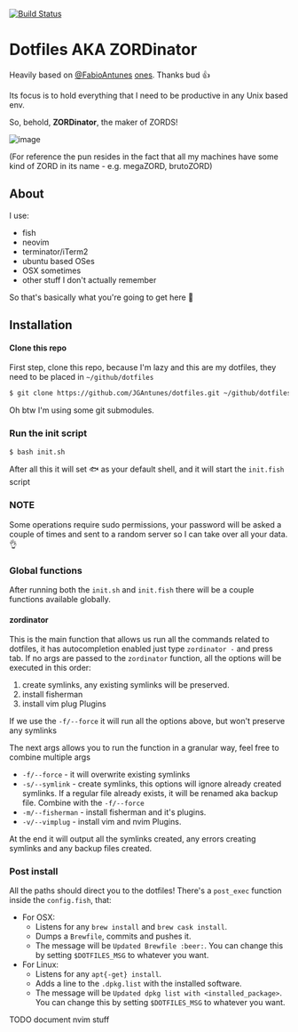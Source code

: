 [![Build Status](https://travis-ci.org/JGAntunes/dotfiles.svg?branch=master)](https://travis-ci.org/JGAntunes/dotfiles)

# Dotfiles AKA ZORDinator
Heavily based on [@FabioAntunes](https://github.com/FabioAntunes) [ones](https://github.com/FabioAntunes/dotfiles). Thanks bud :+1:

Its focus is to hold everything that I need to be productive in any Unix based env.

So, behold, **ZORDinator**, the maker of ZORDS!

![image](https://user-images.githubusercontent.com/5799039/50553897-8829f180-0ca8-11e9-82be-67ff3f97d916.gif)

(For reference the pun resides in the fact that all my machines have some kind of ZORD in its name - e.g. megaZORD, brutoZORD)

## About
I use:
* fish
* neovim
* terminator/iTerm2
* ubuntu based OSes
* OSX sometimes
* other stuff I don't actually remember

So that's basically what you're going to get here :eyes:

## Installation
#### Clone this repo
First step, clone this repo, because I'm lazy and this are my dotfiles, they need to be placed in `~/github/dotfiles`

``` bash
$ git clone https://github.com/JGAntunes/dotfiles.git ~/github/dotfiles --recurse-submodules
```

Oh btw I'm using some git submodules.

### Run the init script

``` bash
$ bash init.sh
```

After all this it will set :fish: as your default shell, and it will start the `init.fish` script

### NOTE
Some operations require sudo permissions, your password will be asked a couple of times and sent to a random server so I can take over all your data. :ok_hand:

### Global functions

After running both the `init.sh` and `init.fish` there will be a couple functions available globally.

#### zordinator
This is the main function that allows us run all the commands related to dotfiles, it has autocompletion enabled just type `zordinator -` and press tab.
If no args are passed to the `zordinator` function, all the options will be executed in this order:

1. create symlinks, any existing symlinks will be preserved. 
2. install fisherman
3. install vim plug Plugins

If we use the `-f/--force` it will run all the options above, but won't preserve any symlinks

The next args allows you to run the function in a granular way, feel free to combine multiple args

* `-f/--force` - it will overwrite existing symlinks
* `-s/--symlink` - create symlinks, this options will ignore already created symlinks. If a regular file already exists, it will be renamed aka backup file. Combine with the `-f/--force`
* `-m/--fisherman` - install fisherman and it's plugins.
* `-v/--vimplug` - install vim and nvim Plugins.

At the end it will output all the symlinks created, any errors creating symlinks and any backup files created.

### Post install
All the paths should direct you to the dotfiles! There's a `post_exec` function inside the `config.fish`, that:

* For OSX:
  * Listens for any  `brew install` and `brew cask install`.
  * Dumps a `Brewfile`, commits and pushes it.
  * The message will be `Updated Brewfile :beer:`. You can change this by setting `$DOTFILES_MSG` to whatever you want.
* For Linux:
  * Listens for any `apt{-get} install`.
  * Adds a line to the `.dpkg.list` with the installed software.
  * The message will be `Updated dpkg list with <installed_package>`. You can change this by setting `$DOTFILES_MSG` to whatever you want.

TODO document nvim stuff
